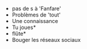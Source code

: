 - pas de s à 'Fanfare'
- Problèmes de 'tout'
- Une connaissance
- Tu joues*
- flûte*
- Bouger les réseaux sociaux